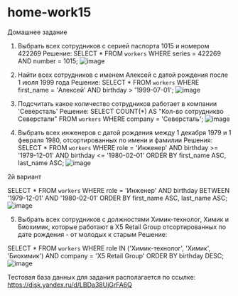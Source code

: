 # home-work15

Домашнее задание
1. Выбрать всех сотрудников с серией паспорта 1015 и номером 422269
Решение:
SELECT * FROM `workers` WHERE series = 422269 AND number = 1015;
![image](https://user-images.githubusercontent.com/67729776/178448006-e6629d06-4cb2-49d7-8b63-d63e49139a34.png)

2. Найти всех сотрудников с именем Алексей c датой рождения после 1 июля 1999
года
Решение:
SELECT * FROM `workers` WHERE first_name = 'Алексей' AND birthday > '1999-07-01';
![image](https://user-images.githubusercontent.com/67729776/178448130-7dab01cc-efcb-4f48-9c35-c9632810df02.png)

3. Подсчитать какое количество сотрудников работает в компании 'Cеверсталь'
Решение:
SELECT COUNT(*) AS "Кол-во сотрудникво Северстали" FROM `workers` WHERE company = 'Северсталь';
![image](https://user-images.githubusercontent.com/67729776/178448245-da2b3ba6-d7c3-4c64-8b54-012bb3fd536b.png)

4. Выбрать всех инженеров с датой рождения между 1 декабря 1979 и 1 февраля
1980, отсортированных по имени и фамилии
Решения:
SELECT * FROM `workers` 
WHERE role = 'Инженер' 
AND birthday >= '1979-12-01' AND birthday <= '1980-02-01' 
ORDER BY first_name ASC, last_name ASC;
![image](https://user-images.githubusercontent.com/67729776/178448783-1cb00fa5-9c73-493c-8295-95fc962098df.png)

2й вариант

SELECT * FROM `workers` 
WHERE role = 'Инженер' 
AND birthday BETWEEN '1979-12-01' AND '1980-02-01' 
ORDER BY first_name ASC, last_name ASC;
![image](https://user-images.githubusercontent.com/67729776/178448859-64b1fc8a-7de2-469c-b66a-465e2b34a483.png)

5. Выбрать всех сотрудников с должностями Химик-технолог, Химик и Биохимик,
которые работают в X5 Retail Group отсортированных по дате рождения - от
молодых к старым
Решение:

SELECT * FROM `workers` 
WHERE role IN ('Химик-технолог', 'Химик', 'Биохимик')
AND company = 'X5 Retail Group'
ORDER BY birthday DESC;
![image](https://user-images.githubusercontent.com/67729776/178448921-2ac602fe-55cb-47c2-8982-db2bf8833dc8.png)

Тестовая база данных для задания располагается по ссылке:
https://disk.yandex.ru/d/LBDa38UjGrFA6Q
